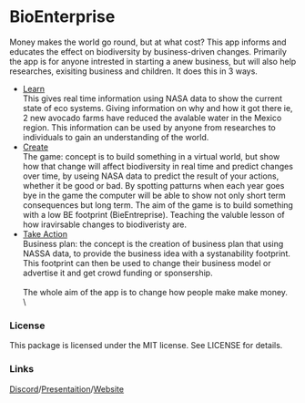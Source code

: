 # BioEnterprise
Money makes the world go round, but at what cost? This app informs and educates the effect on biodiversity by business-driven changes.  Primarily the app is for anyone intrested in starting a anew business, but will also help researches, exisiting business and children.  It does this in 3 ways.

- [Learn](https://github.com/Taonga07/BioEnterprise/projects/3)\
This gives real time information using NASA data to show the current state of eco systems. Giving information on why and how it got there ie, 2 new avocado farms have reduced the avalable water in the Mexico region.  This information can be used by anyone from researches to individuals to gain an understanding of the world.
-  [Create](https://github.com/Taonga07/BioEnterprise/projects/2)\
The game:   concept is to build something in a virtual world, but show how that change will affect biodiversity in real time and predict changes over time, by useing NASA data to predict the result of your actions, whether it be good or bad. By spotting patturns when each year goes bye in the game the computer will be able to show not only short term consequences but long term. The aim of the game is to build something with a low BE footprint (BieEntreprise). Teaching the valuble lesson of how iravirsable changes to biodiveristy are. 
-  [Take Action](https://github.com/Taonga07/BioEnterprise/projects/1)\
Business plan: the concept is the creation of business plan that using NASSA data, to provide the business idea with a systanability footprint.  This footprint can then be used to change their business model or advertise it and get crowd funding or sponsership. \
\
The whole aim of the app is to change how people make make money. \
\


### License
This package is licensed under the MIT license. See LICENSE for details.


### Links
[Discord](https://discord.gg/YKPkHgX)/[Presentaition](https://docs.google.com/presentation/d/1yyOhUZrYVZbIp-sKVCzdSLkh5RqJIW8rRkla9kIbnsM/edit?usp=sharing)/[Website](https://2020.spaceappschallenge.org/challenges/observe/scanning-lifeforms/teams/build-a-buisness/)

